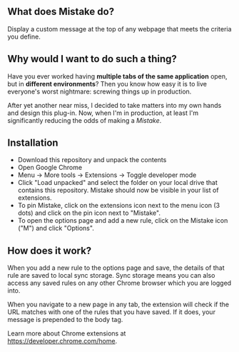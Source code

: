 ## What does Mistake do?

Display a custom message at the top of any webpage that meets the criteria you define.

## Why would I want to do such a thing?

Have you ever worked having **multiple tabs of the same application** open, but in **different environments**? Then you know how easy it is to live everyone's worst nightmare: screwing things up in production.</p> After yet another near miss, I decided to take matters into my own hands and design this plug-in. Now, when I'm in production, at least I'm significantly reducing the odds of making a _Mistake_.

## Installation

- Download this repository and unpack the contents
- Open Google Chrome
- Menu -> More tools -> Extensions -> Toggle developer mode
- Click "Load unpacked" and select the folder on your local drive that contains this repository. Mistake should now be visible in your list of extensions.
- To pin Mistake, click on the extensions icon next to the menu icon (3 dots) and click on the pin icon next to "Mistake".
- To open the options page and add a new rule, click on the Mistake icon ("M") and click "Options".

## How does it work?

When you add a new rule to the options page and save, the details of that rule are saved to local sync storage. Sync storage means you can also access any saved rules on any other Chrome browser which you are logged into.

When you navigate to a new page in any tab, the extension will check if the URL matches with one of the rules that you have saved. If it does, your message is prepended to the body tag.

Learn more about Chrome extensions at https://developer.chrome.com/home.
